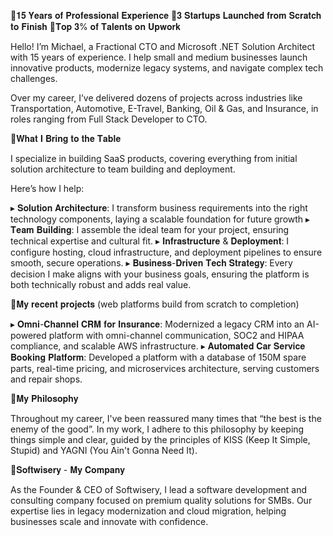 🔸𝟏𝟓 𝐘𝐞𝐚𝐫𝐬 𝐨𝐟 𝐏𝐫𝐨𝐟𝐞𝐬𝐬𝐢𝐨𝐧𝐚𝐥 𝐄𝐱𝐩𝐞𝐫𝐢𝐞𝐧𝐜𝐞
🔸𝟑 𝐒𝐭𝐚𝐫𝐭𝐮𝐩𝐬 𝐋𝐚𝐮𝐧𝐜𝐡𝐞𝐝 𝐟𝐫𝐨𝐦 𝐒𝐜𝐫𝐚𝐭𝐜𝐡 𝐭𝐨 𝐅𝐢𝐧𝐢𝐬𝐡
🔸𝐓𝐨𝐩 𝟑% 𝐨𝐟 𝐓𝐚𝐥𝐞𝐧𝐭𝐬 𝐨𝐧 𝐔𝐩𝐰𝐨𝐫𝐤

Hello! I’m Michael, a Fractional CTO and Microsoft .NET Solution Architect with 15 years of experience. I help small and medium businesses launch innovative products, modernize legacy systems, and navigate complex tech challenges. 

Over my career, I’ve delivered dozens of projects across industries like Transportation, Automotive, E-Travel, Banking, Oil & Gas, and Insurance, in roles ranging from Full Stack Developer to CTO.

🔸𝐖𝐡𝐚𝐭 𝐈 𝐁𝐫𝐢𝐧𝐠 𝐭𝐨 𝐭𝐡𝐞 𝐓𝐚𝐛𝐥𝐞

I specialize in building SaaS products, covering everything from initial solution architecture to team building and deployment. 

Here’s how I help:

▸ 𝐒𝐨𝐥𝐮𝐭𝐢𝐨𝐧 𝐀𝐫𝐜𝐡𝐢𝐭𝐞𝐜𝐭𝐮𝐫𝐞: I transform business requirements into the right technology components, laying a scalable foundation for future growth
▸ 𝐓𝐞𝐚𝐦 𝐁𝐮𝐢𝐥𝐝𝐢𝐧𝐠: I assemble the ideal team for your project, ensuring technical expertise and cultural fit.
▸ 𝐈𝐧𝐟𝐫𝐚𝐬𝐭𝐫𝐮𝐜𝐭𝐮𝐫𝐞 & 𝐃𝐞𝐩𝐥𝐨𝐲𝐦𝐞𝐧𝐭: I configure hosting, cloud infrastructure, and deployment pipelines to ensure smooth, secure operations.
▸ 𝐁𝐮𝐬𝐢𝐧𝐞𝐬𝐬-𝐃𝐫𝐢𝐯𝐞𝐧 𝐓𝐞𝐜𝐡 𝐒𝐭𝐫𝐚𝐭𝐞𝐠𝐲: Every decision I make aligns with your business goals, ensuring the platform is both technically robust and adds real value.

🔸𝐌𝐲 𝐫𝐞𝐜𝐞𝐧𝐭 𝐩𝐫𝐨𝐣𝐞𝐜𝐭𝐬 (web platforms build from scratch to completion)

▸ 𝐎𝐦𝐧𝐢-𝐂𝐡𝐚𝐧𝐧𝐞𝐥 𝐂𝐑𝐌 𝐟𝐨𝐫 𝐈𝐧𝐬𝐮𝐫𝐚𝐧𝐜𝐞: Modernized a legacy CRM into an AI-powered platform with omni-channel communication, SOC2 and HIPAA compliance, and scalable AWS infrastructure.
▸ 𝐀𝐮𝐭𝐨𝐦𝐚𝐭𝐞𝐝 𝐂𝐚𝐫 𝐒𝐞𝐫𝐯𝐢𝐜𝐞 𝐁𝐨𝐨𝐤𝐢𝐧𝐠 𝐏𝐥𝐚𝐭𝐟𝐨𝐫𝐦: Developed a platform with a database of 150M spare parts, real-time pricing, and microservices architecture, serving customers and repair shops.

🔸𝐌𝐲 𝐏𝐡𝐢𝐥𝐨𝐬𝐨𝐩𝐡𝐲

Throughout my career, I've been reassured many times that “the best is the enemy of the good”. In my work, I adhere to this philosophy by keeping things simple and clear, guided by the principles of KISS (Keep It Simple, Stupid) and YAGNI (You Ain't Gonna Need It).

🔸𝐒𝐨𝐟𝐭𝐰𝐢𝐬𝐞𝐫𝐲 - 𝐌𝐲 𝐂𝐨𝐦𝐩𝐚𝐧𝐲

As the Founder & CEO of Softwisery, I lead a software development and consulting company focused on premium quality solutions for SMBs. Our expertise lies in legacy modernization and cloud migration, helping businesses scale and innovate with confidence.
